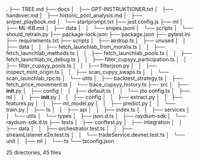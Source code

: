 .
├── TREE.md
├── docs
│   ├── GPT-INSTRUKTIONER.txt
│   ├── handover.md
│   ├── historic_pool_analysis.md
│   ├── sniper_playbook.md
│   └── startprompt.txt
├── jest.config.js
├── ml
│   ├── ML-KB.md
│   ├── data
│   │   └── snipes.jsonl
│   └── scripts
│       └── should_retrain.py
├── package-lock.json
├── package.json
├── pytest.ini
├── requirements.txt
├── scripts
│   ├── airdrop.ts
│   ├── unused
│   │   ├── data
│   │   ├── fetch_launchlab_from_moralis.ts
│   │   ├── fetch_launchlab_methods.ts
│   │   ├── fetch_launchlab_pools.ts
│   │   ├── fetch_launchlab_tx_debug.ts
│   │   ├── filter_cupsyy_participation.ts
│   │   ├── filter_cupsyy_pools.ts
│   │   ├── filterjson.py
│   │   ├── inspect_mint_origin.ts
│   │   ├── scan_cupyy_swaps.ts
│   │   └── scan_launchlab_rpc.ts
│   └── utils
│       ├── backtest_strategy.ts
│       ├── fetch_price_movement.ts
│       └── trace_cupsyy_history.ts
├── src
│   ├── __init__.py
│   ├── config
│   │   ├── default.ts
│   │   └── jito.config.ts
│   ├── ml
│   │   ├── __init__.py
│   │   ├── config
│   │   ├── extract.py
│   │   ├── features.py
│   │   ├── ml_model.py
│   │   ├── predict.py
│   │   └── train.py
│   ├── ts
│   │   ├── api
│   │   ├── index.ts
│   │   ├── services
│   │   └── utils
│   └── types
│       ├── json.d.ts
│       ├── raydium-sdk
│       └── raydium-sdk.d.ts
├── tests
│   ├── conftest.py
│   ├── integration
│   │   ├── data
│   │   ├── orchestrator.test.ts
│   │   ├── streamListener.e2e.test.ts
│   │   └── tradeService.devnet.test.ts
│   └── unit
│       ├── ml
│       └── ts
└── tsconfig.json

25 directories, 45 files
